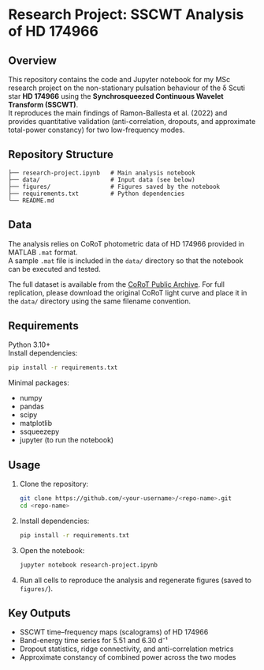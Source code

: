 # Research Project: SSCWT Analysis of HD 174966

## Overview
This repository contains the code and Jupyter notebook for my MSc research project on the non-stationary pulsation behaviour of the δ Scuti star **HD 174966** using the **Synchrosqueezed Continuous Wavelet Transform (SSCWT)**.  
It reproduces the main findings of Ramon-Ballesta et al. (2022) and provides quantitative validation (anti-correlation, dropouts, and approximate total-power constancy) for two low-frequency modes.

## Repository Structure
```
├── research-project.ipynb   # Main analysis notebook 
├── data/                    # Input data (see below)
├── figures/                 # Figures saved by the notebook
├── requirements.txt         # Python dependencies
└── README.md
```

## Data

The analysis relies on CoRoT photometric data of HD 174966 provided in MATLAB `.mat` format.  
A sample `.mat` file is included in the `data/` directory so that the notebook can be executed and tested.  

The full dataset is available from the [CoRoT Public Archive](http://idoc-corot.ias.u-psud.fr/).
For full replication, please download the original CoRoT light curve and place it in the `data/` directory using the same filename convention.


## Requirements
Python 3.10+  
Install dependencies:
```bash
pip install -r requirements.txt
```
Minimal packages:
- numpy
- pandas
- scipy
- matplotlib
- ssqueezepy
- jupyter (to run the notebook)

## Usage
1. Clone the repository:
   ```bash
   git clone https://github.com/<your-username>/<repo-name>.git
   cd <repo-name>
   ```
2. Install dependencies:
   ```bash
   pip install -r requirements.txt
   ```
3. Open the notebook:
   ```bash
   jupyter notebook research-project.ipynb
   ```
4. Run all cells to reproduce the analysis and regenerate figures (saved to `figures/`).

## Key Outputs
- SSCWT time–frequency maps (scalograms) of HD 174966  
- Band-energy time series for 5.51 and 6.30 d⁻¹  
- Dropout statistics, ridge connectivity, and anti-correlation metrics  
- Approximate constancy of combined power across the two modes
